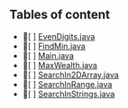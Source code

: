 ## Tables of content
- 📄[ ] [EvenDigits.java](./EvenDigits.java)
- 📄[ ] [FindMin.java](./FindMin.java)
- 📄[ ] [Main.java](./Main.java)
- 📄[ ] [MaxWealth.java](./MaxWealth.java)
- 📄[ ] [SearchIn2DArray.java](./SearchIn2DArray.java)
- 📄[ ] [SearchInRange.java](./SearchInRange.java)
- 📄[ ] [SearchInStrings.java](./SearchInStrings.java)

